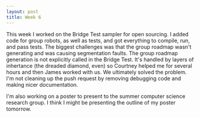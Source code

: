 ```yaml
---
layout: post
title: Week 6
---
```


This week I worked on the Bridge Test sampler for open sourcing. I added code for group robots, as well as tests, and got everything to compile, run, and pass tests. The biggest challenges was that the group roadmap wasn't generating and was causing segmentation faults. The group roadmap generation is not explicitly called in the Bridge Test. It's handled by layers of inhertance (the dreaded diamond, even) so Courtney helped me for several hours and then James worked with us. We ultimately solved the problem. I'm not cleaning up the push request by removing debugging code and making nicer documentation. 

I'm also working on a poster to present to the summer computer science research group. I think I might be presenting the outline of my poster tomorrow.